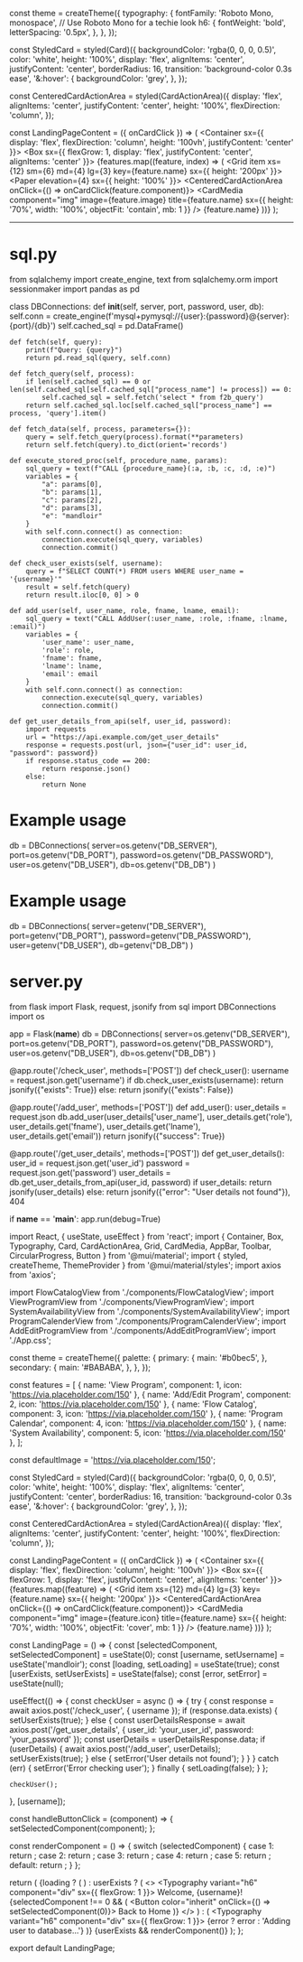 const theme = createTheme({
  typography: {
    fontFamily: 'Roboto Mono, monospace', // Use Roboto Mono for a techie look
    h6: {
      fontWeight: 'bold',
      letterSpacing: '0.5px',
    },
  },
});



const StyledCard = styled(Card)({
  backgroundColor: 'rgba(0, 0, 0, 0.5)',
  color: 'white',
  height: '100%',
  display: 'flex',
  alignItems: 'center',
  justifyContent: 'center',
  borderRadius: 16,
  transition: 'background-color 0.3s ease',
  '&:hover': {
    backgroundColor: 'grey',
  },
});

const CenteredCardActionArea = styled(CardActionArea)({
  display: 'flex',
  alignItems: 'center',
  justifyContent: 'center',
  height: '100%',
  flexDirection: 'column',
});

const LandingPageContent = ({ onCardClick }) => (
  <Container sx={{ display: 'flex', flexDirection: 'column', height: '100vh', justifyContent: 'center' }}>
    <Box sx={{ flexGrow: 1, display: 'flex', justifyContent: 'center', alignItems: 'center' }}>
      <Grid container rowSpacing={3} columnSpacing={3} justifyContent="center" alignItems="center">
        {features.map((feature, index) => (
          <Grid item xs={12} sm={6} md={4} lg={3} key={feature.name} sx={{ height: '200px' }}>
            <Paper elevation={4} sx={{ height: '100%' }}>
              <StyledCard>
                <CenteredCardActionArea onClick={() => onCardClick(feature.component)}>
                  <CardMedia
                    component="img"
                    image={feature.image}
                    title={feature.name}
                    sx={{ height: '70%', width: '100%', objectFit: 'contain', mb: 1 }}
                  />
                  <Typography variant="h6">{feature.name}</Typography>
                </CenteredCardActionArea>
              </StyledCard>
            </Paper>
          </Grid>
        ))}
      </Grid>
    </Box>
  </Container>
);

------------

# sql.py

from sqlalchemy import create_engine, text
from sqlalchemy.orm import sessionmaker
import pandas as pd

class DBConnections:
    def __init__(self, server, port, password, user, db):
        self.conn = create_engine(f'mysql+pymysql://{user}:{password}@{server}:{port}/{db}')
        self.cached_sql = pd.DataFrame()

    def fetch(self, query):
        print(f"Query: {query}")
        return pd.read_sql(query, self.conn)

    def fetch_query(self, process):
        if len(self.cached_sql) == 0 or len(self.cached_sql[self.cached_sql["process_name"] != process]) == 0:
            self.cached_sql = self.fetch('select * from f2b_query')
        return self.cached_sql.loc[self.cached_sql["process_name"] == process, 'query'].item()

    def fetch_data(self, process, parameters={}):
        query = self.fetch_query(process).format(**parameters)
        return self.fetch(query).to_dict(orient='records')

    def execute_stored_proc(self, procedure_name, params):
        sql_query = text(f"CALL {procedure_name}(:a, :b, :c, :d, :e)")
        variables = {
            "a": params[0],
            "b": params[1],
            "c": params[2],
            "d": params[3],
            "e": "mandloir"
        }
        with self.conn.connect() as connection:
            connection.execute(sql_query, variables)
            connection.commit()

    def check_user_exists(self, username):
        query = f"SELECT COUNT(*) FROM users WHERE user_name = '{username}'"
        result = self.fetch(query)
        return result.iloc[0, 0] > 0

    def add_user(self, user_name, role, fname, lname, email):
        sql_query = text("CALL AddUser(:user_name, :role, :fname, :lname, :email)")
        variables = {
            'user_name': user_name,
            'role': role,
            'fname': fname,
            'lname': lname,
            'email': email
        }
        with self.conn.connect() as connection:
            connection.execute(sql_query, variables)
            connection.commit()

    def get_user_details_from_api(self, user_id, password):
        import requests
        url = "https://api.example.com/get_user_details"
        response = requests.post(url, json={"user_id": user_id, "password": password})
        if response.status_code == 200:
            return response.json()
        else:
            return None

# Example usage
db = DBConnections(
    server=os.getenv("DB_SERVER"),
    port=os.getenv("DB_PORT"),
    password=os.getenv("DB_PASSWORD"),
    user=os.getenv("DB_USER"),
    db=os.getenv("DB_DB")
)


# Example usage
db = DBConnections(
    server=getenv("DB_SERVER"),
    port=getenv("DB_PORT"),
    password=getenv("DB_PASSWORD"),
    user=getenv("DB_USER"),
    db=getenv("DB_DB")
)


# server.py

from flask import Flask, request, jsonify
from sql import DBConnections
import os

app = Flask(__name__)
db = DBConnections(
    server=os.getenv("DB_SERVER"),
    port=os.getenv("DB_PORT"),
    password=os.getenv("DB_PASSWORD"),
    user=os.getenv("DB_USER"),
    db=os.getenv("DB_DB")
)

@app.route('/check_user', methods=['POST'])
def check_user():
    username = request.json.get('username')
    if db.check_user_exists(username):
        return jsonify({"exists": True})
    else:
        return jsonify({"exists": False})

@app.route('/add_user', methods=['POST'])
def add_user():
    user_details = request.json
    db.add_user(user_details['user_name'], user_details.get('role'), user_details.get('fname'), user_details.get('lname'), user_details.get('email'))
    return jsonify({"success": True})

@app.route('/get_user_details', methods=['POST'])
def get_user_details():
    user_id = request.json.get('user_id')
    password = request.json.get('password')
    user_details = db.get_user_details_from_api(user_id, password)
    if user_details:
        return jsonify(user_details)
    else:
        return jsonify({"error": "User details not found"}), 404

if __name__ == '__main__':
    app.run(debug=True)


import React, { useState, useEffect } from 'react';
import { Container, Box, Typography, Card, CardActionArea, Grid, CardMedia, AppBar, Toolbar, CircularProgress, Button } from '@mui/material';
import { styled, createTheme, ThemeProvider } from '@mui/material/styles';
import axios from 'axios';

import FlowCatalogView from './components/FlowCatalogView';
import ViewProgramView from './components/ViewProgramView';
import SystemAvailabilityView from './components/SystemAvailabilityView';
import ProgramCalenderView from './components/ProgramCalenderView';
import AddEditProgramView from './components/AddEditProgramView';
import './App.css';

const theme = createTheme({
  palette: {
    primary: {
      main: '#b0bec5',
    },
    secondary: {
      main: '#BABABA',
    },
  },
});

const features = [
  { name: 'View Program', component: 1, icon: 'https://via.placeholder.com/150' },
  { name: 'Add/Edit Program', component: 2, icon: 'https://via.placeholder.com/150' },
  { name: 'Flow Catalog', component: 3, icon: 'https://via.placeholder.com/150' },
  { name: 'Program Calendar', component: 4, icon: 'https://via.placeholder.com/150' },
  { name: 'System Availability', component: 5, icon: 'https://via.placeholder.com/150' },
];

const defaultImage = 'https://via.placeholder.com/150';

const StyledCard = styled(Card)({
  backgroundColor: 'rgba(0, 0, 0, 0.5)',
  color: 'white',
  height: '100%',
  display: 'flex',
  alignItems: 'center',
  justifyContent: 'center',
  borderRadius: 16,
  transition: 'background-color 0.3s ease',
  '&:hover': {
    backgroundColor: 'grey',
  },
});

const CenteredCardActionArea = styled(CardActionArea)({
  display: 'flex',
  alignItems: 'center',
  justifyContent: 'center',
  height: '100%',
  flexDirection: 'column',
});

const LandingPageContent = ({ onCardClick }) => (
  <Container sx={{ display: 'flex', flexDirection: 'column', height: '100vh' }}>
    <Box sx={{ flexGrow: 1, display: 'flex', justifyContent: 'center', alignItems: 'center' }}>
      <Grid container spacing={2} justifyContent="center" alignItems="center">
        {features.map((feature) => (
          <Grid item xs={12} md={4} lg={3} key={feature.name} sx={{ height: '200px' }}>
            <StyledCard>
              <CenteredCardActionArea onClick={() => onCardClick(feature.component)}>
                <CardMedia
                  component="img"
                  image={feature.icon}
                  title={feature.name}
                  sx={{ height: '70%', width: '100%', objectFit: 'cover', mb: 1 }}
                />
                <Typography variant="h6">{feature.name}</Typography>
              </CenteredCardActionArea>
            </StyledCard>
          </Grid>
        ))}
      </Grid>
    </Box>
  </Container>
);

const LandingPage = () => {
  const [selectedComponent, setSelectedComponent] = useState(0);
  const [username, setUsername] = useState('mandloir');
  const [loading, setLoading] = useState(true);
  const [userExists, setUserExists] = useState(false);
  const [error, setError] = useState(null);

  useEffect(() => {
    const checkUser = async () => {
      try {
        const response = await axios.post('/check_user', { username });
        if (response.data.exists) {
          setUserExists(true);
        } else {
          const userDetailsResponse = await axios.post('/get_user_details', { user_id: 'your_user_id', password: 'your_password' });
          const userDetails = userDetailsResponse.data;
          if (userDetails) {
            await axios.post('/add_user', userDetails);
            setUserExists(true);
          } else {
            setError('User details not found');
          }
        }
      } catch (err) {
        setError('Error checking user');
      } finally {
        setLoading(false);
      }
    };

    checkUser();
  }, [username]);

  const handleButtonClick = (component) => {
    setSelectedComponent(component);
  };

  const renderComponent = () => {
    switch (selectedComponent) {
      case 1:
        return <ViewProgramView />;
      case 2:
        return <AddEditProgramView />;
      case 3:
        return <FlowCatalogView />;
      case 4:
        return <ProgramCalenderView />;
      case 5:
        return <SystemAvailabilityView />;
      default:
        return <LandingPageContent onCardClick={handleButtonClick} />;
    }
  };

  return (
    <ThemeProvider theme={theme}>
      <AppBar position="static" color="default">
        <Toolbar>
          {loading ? (
            <CircularProgress color="inherit" />
          ) : userExists ? (
            <>
              <Typography variant="h6" component="div" sx={{ flexGrow: 1 }}>
                Welcome, {username}!
              </Typography>
              {selectedComponent !== 0 && (
                <Button color="inherit" onClick={() => setSelectedComponent(0)}>
                  Back to Home
                </Button>
              )}
            </>
          ) : (
            <Typography variant="h6" component="div" sx={{ flexGrow: 1 }}>
              {error ? error : 'Adding user to database...'}
            </Typography>
          )}
        </Toolbar>
      </AppBar>
      {userExists && renderComponent()}
    </ThemeProvider>
  );
};

export default LandingPage;

